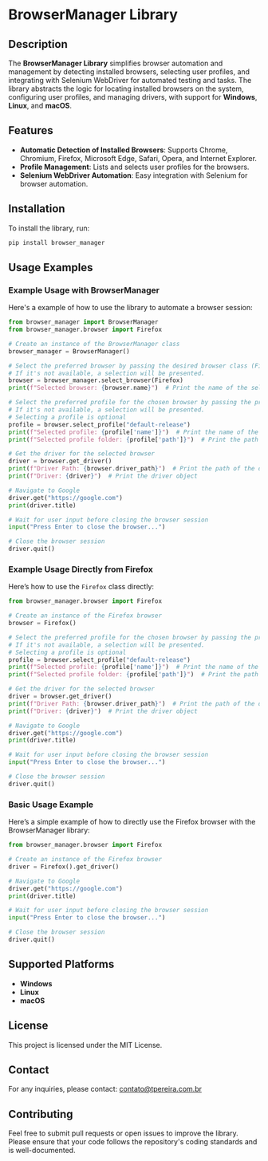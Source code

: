 # BrowserManager Library

## Description

The **BrowserManager Library** simplifies browser automation and management by detecting installed browsers, selecting user profiles, and integrating with Selenium WebDriver for automated testing and tasks. The library abstracts the logic for locating installed browsers on the system, configuring user profiles, and managing drivers, with support for **Windows**, **Linux**, and **macOS**.

## Features

- **Automatic Detection of Installed Browsers**: Supports Chrome, Chromium, Firefox, Microsoft Edge, Safari, Opera, and Internet Explorer.
- **Profile Management**: Lists and selects user profiles for the browsers.
- **Selenium WebDriver Automation**: Easy integration with Selenium for browser automation.

## Installation

To install the library, run:

```bash
pip install browser_manager
```

## Usage Examples

### Example Usage with BrowserManager

Here's a example of how to use the library to automate a browser session:

```python
from browser_manager import BrowserManager
from browser_manager.browser import Firefox

# Create an instance of the BrowserManager class
browser_manager = BrowserManager()

# Select the preferred browser by passing the desired browser class (Firefox)
# If it's not available, a selection will be presented.
browser = browser_manager.select_browser(Firefox)
print(f"Selected browser: {browser.name}")  # Print the name of the selected browser

# Select the preferred profile for the chosen browser by passing the profile name "default-release"
# If it's not available, a selection will be presented.
# Selecting a profile is optional
profile = browser.select_profile("default-release")
print(f"Selected profile: {profile['name']}")  # Print the name of the selected profile
print(f"Selected profile folder: {profile['path']}")  # Print the path of the selected profile

# Get the driver for the selected browser
driver = browser.get_driver()
print(f"Driver Path: {browser.driver_path}")  # Print the path of the driver
print(f"Driver: {driver}")  # Print the driver object

# Navigate to Google
driver.get("https://google.com")
print(driver.title)

# Wait for user input before closing the browser session
input("Press Enter to close the browser...")

# Close the browser session
driver.quit()
```

### Example Usage Directly from Firefox

Here’s how to use the `Firefox` class directly:

```python
from browser_manager.browser import Firefox

# Create an instance of the Firefox browser
browser = Firefox()

# Select the preferred profile for the chosen browser by passing the profile name "default-release"
# If it's not available, a selection will be presented.
# Selecting a profile is optional
profile = browser.select_profile("default-release")
print(f"Selected profile: {profile['name']}")  # Print the name of the selected profile
print(f"Selected profile folder: {profile['path']}")  # Print the path of the selected profile

# Get the driver for the selected browser
driver = browser.get_driver()
print(f"Driver Path: {browser.driver_path}")  # Print the path of the driver
print(f"Driver: {driver}")  # Print the driver object

# Navigate to Google
driver.get("https://google.com")
print(driver.title)

# Wait for user input before closing the browser session
input("Press Enter to close the browser...")

# Close the browser session
driver.quit()
```

### Basic Usage Example

Here’s a simple example of how to directly use the Firefox browser with the BrowserManager library:

```python
from browser_manager.browser import Firefox

# Create an instance of the Firefox browser
driver = Firefox().get_driver()

# Navigate to Google
driver.get("https://google.com")
print(driver.title)

# Wait for user input before closing the browser session
input("Press Enter to close the browser...")

# Close the browser session
driver.quit()
```

## Supported Platforms

- **Windows**
- **Linux**
- **macOS**

## License

This project is licensed under the MIT License.

## Contact

For any inquiries, please contact: [contato@tpereira.com.br](mailto:contato@tpereira.com.br)


## Contributing

Feel free to submit pull requests or open issues to improve the library. Please ensure that your code follows the repository's coding standards and is well-documented.
```